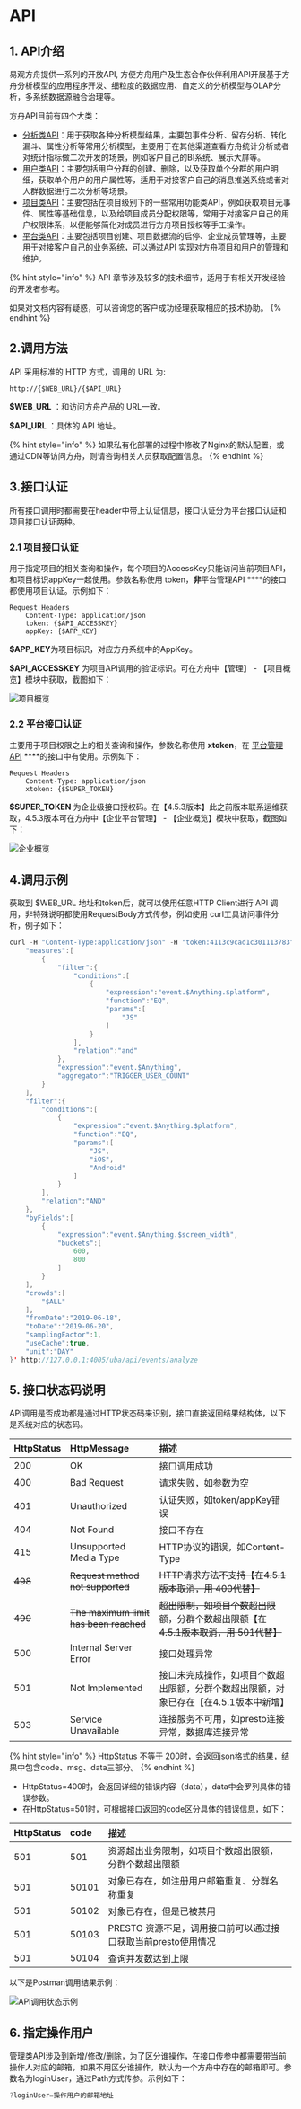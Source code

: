 # API

## 1. API介绍

易观方舟提供一系列的开放API, 方便方舟用户及生态合作伙伴利用API开展基于方舟分析模型的应用程序开发、细粒度的数据应用、自定义的分析模型与OLAP分析，多系统数据源融合治理等。

方舟API目前有四个大类：

* [分析类API](api-analytics/)：用于获取各种分析模型结果，主要包事件分析、留存分析、转化漏斗、属性分析等常用分析模型，主要用于在其他渠道查看方舟统计分析或者对统计指标做二次开发的场景，例如客户自己的BI系统、展示大屏等。
* [用户类API](api-cohort/)：主要包括用户分群的创建、删除，以及获取单个分群的用户明细，获取单个用户的用户属性等，适用于对接客户自己的消息推送系统或者对人群数据进行二次分析等场景。
* [项目类API](api-manage-project/)：主要包括在项目级别下的一些常用功能类API，例如获取项目元事件、属性等基础信息，以及给项目成员分配权限等，常用于对接客户自己的用户权限体系，以便能够简化对成员进行方舟项目授权等手工操作。
* [平台类API](api-manage-enterprise/)：主要包括项目创建、项目数据流的启停、企业成员管理等，主要用于对接客户自己的业务系统，可以通过API 实现对方舟项目和用户的管理和维护。

{% hint style="info" %}
API 章节涉及较多的技术细节，适用于有相关开发经验的开发者参考。

如果对文档内容有疑惑，可以咨询您的客户成功经理获取相应的技术协助。
{% endhint %}

## 2.调用方法

API 采用标准的 HTTP 方式，调用的 URL 为:

```text
http://{$WEB_URL}/{$API_URL}
```

**$WEB\_URL** ：和访问方舟产品的 URL一致。

**$API\_URL** ：具体的 API 地址。

{% hint style="info" %}
如果私有化部署的过程中修改了Nginx的默认配置，或通过CDN等访问方舟，则请咨询相关人员获取配置信息。
{% endhint %}

## 3.接口认证

所有接口调用时都需要在header中带上认证信息，接口认证分为平台接口认证和项目接口认证两种。

### 2.1 项目接口认证

用于指定项目的相关查询和操作，每个项目的AccessKey只能访问当前项目API，和项目标识appKey一起使用。参数名称使用 token，**非**平台管理API ****的接口都使用项目认证。示例如下：

```text
Request Headers
    Content-Type: application/json
    token: {$API_ACCESSKEY}
    appKey: {$APP_KEY}
```

**$APP\_KEY**为项目标识，对应方舟系统中的AppKey。

**$API\_ACCESSKEY** 为项目API调用的验证标识。可在方舟中【管理】 - 【项目概览】模块中获取，截图如下：

![&#x9879;&#x76EE;&#x6982;&#x89C8;](../../.gitbook/assets/image-20190912174738856.png)

### 2.2 平台接口认证

主要用于项目权限之上的相关查询和操作，参数名称使用 **xtoken**，在 [平台管理API](api-manage-enterprise/) ****的接口中有使用。示例如下：

```text
Request Headers
    Content-Type: application/json
    xtoken: {$SUPER_TOKEN}
```

**$SUPER\_TOKEN** 为企业级接口授权码。在【4.5.3版本】此之前版本联系运维获取，4.5.3版本可在方舟中【企业平台管理】 - 【企业概览】模块中获取，截图如下：

![&#x4F01;&#x4E1A;&#x6982;&#x89C8;](../../.gitbook/assets/image%20%28252%29.png)

## 4.调用示例

获取到 $WEB\_URL 地址和token后，就可以使用任意HTTP Client进行 API 调用，非特殊说明都使用RequestBody方式传参，例如使用 curl工具访问事件分析，例子如下：

```java
curl -H "Content-Type:application/json" -H "token:4113c9cad1c301113783f433e254888c" -H "appKey:31abd9593e9983ec" -X POST --data '{
    "measures":[
        {
            "filter":{
                "conditions":[
                    {
                        "expression":"event.$Anything.$platform",
                        "function":"EQ",
                        "params":[
                            "JS"
                        ]
                    }
                ],
                "relation":"and"
            },
            "expression":"event.$Anything",
            "aggregator":"TRIGGER_USER_COUNT"
        }
    ],
    "filter":{
        "conditions":[
            {
                "expression":"event.$Anything.$platform",
                "function":"EQ",
                "params":[
                    "JS",
                    "iOS",
                    "Android"
                ]
            }
        ],
        "relation":"AND"
    },
    "byFields":[
        {
            "expression":"event.$Anything.$screen_width",
            "buckets":[
                600,
                800
            ]
        }
    ],
    "crowds":[
        "$ALL"
    ],
    "fromDate":"2019-06-18",
    "toDate":"2019-06-20",
    "samplingFactor":1,
    "useCache":true,
    "unit":"DAY"
}' http://127.0.0.1:4005/uba/api/events/analyze
```

## 5. 接口状态码说明

API调用是否成功都是通过HTTP状态码来识别，接口直接返回结果结构体，以下是系统对应的状态码。

| HttpStatus | HttpMessage | 描述 |
| :--- | :--- | :--- |
| 200 | OK | 接口调用成功 |
| 400 | Bad Request | 请求失败，如参数为空 |
| 401 | Unauthorized | 认证失败，如token/appKey错误 |
| 404 | Not Found | 接口不存在 |
| 415 | Unsupported Media Type | HTTP协议的错误，如Content-Type |
| ~~498~~ | ~~Request method not supported~~ | ~~HTTP请求方法不支持【在4.5.1版本取消，用 400代替】~~ |
| ~~499~~ | ~~The maximum limit has been reached~~ | ~~超出限制，如项目个数超出限额，分群个数超出限额【在4.5.1版本取消，用 501代替】~~ |
| 500 | Internal Server Error | 接口处理异常 |
| 501 | Not Implemented | 接口未完成操作，如项目个数超出限额，分群个数超出限额，对象已存在【在4.5.1版本中新增】 |
| 503 | Service Unavailable | 连接服务不可用，如presto连接异常，数据库连接异常 |

{% hint style="info" %}
HttpStatus 不等于 200时，会返回json格式的结果，结果中包含code、msg、data三部分。
{% endhint %}

* HttpStatus=400时，会返回详细的错误内容（data），data中会罗列具体的错误参数。
* 在HttpStatus=501时，可根据接口返回的code区分具体的错误信息，如下：

| HttpStatus | code | 描述 |
| :--- | :--- | :--- |
| 501 | 501 | 资源超出业务限制，如项目个数超出限额，分群个数超出限额 |
| 501 | 50101 | 对象已存在，如注册用户邮箱重复、分群名称重复 |
| 501 | 50102 | 对象已存在，但是已被禁用 |
| 501 | 50103 | PRESTO 资源不足，调用接口前可以通过接口获取当前presto使用情况 |
| 501 | 50104 | 查询并发数达到上限 |

以下是Postman调用结果示例：

![API&#x8C03;&#x7528;&#x72B6;&#x6001;&#x793A;&#x4F8B;](../../.gitbook/assets/image%20%2869%29.png)

## 6. 指定操作用户

管理类API涉及到新增/修改/删除，为了区分谁操作，在接口传参中都需要带当前操作人对应的邮箱，如果不用区分谁操作，默认为一个方舟中存在的邮箱即可。参数名为loginUser，通过Path方式传参。示例如下：

```java
?loginUser=操作用户的邮箱地址
```

